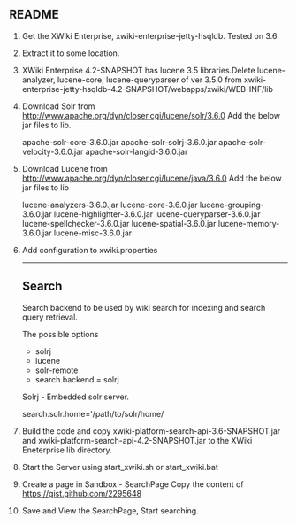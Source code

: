 README
-----------------------------------------------

1. Get the XWiki Enterprise, xwiki-enterprise-jetty-hsqldb. Tested on 3.6

2. Extract it to some location.

3. XWiki Enterprise 4.2-SNAPSHOT has lucene 3.5 libraries.Delete lucene-analyzer, lucene-core, lucene-queryparser of ver 3.5.0 from xwiki-enterprise-jetty-hsqldb-4.2-SNAPSHOT/webapps/xwiki/WEB-INF/lib

4. Download Solr from http://www.apache.org/dyn/closer.cgi/lucene/solr/3.6.0
   Add the below jar files to lib.

    apache-solr-core-3.6.0.jar
    apache-solr-solrj-3.6.0.jar
    apache-solr-velocity-3.6.0.jar
    apache-solr-langid-3.6.0.jar

5. Download Lucene from http://www.apache.org/dyn/closer.cgi/lucene/java/3.6.0
   Add the below jar files to lib

    lucene-analyzers-3.6.0.jar
    lucene-core-3.6.0.jar
    lucene-grouping-3.6.0.jar
    lucene-highlighter-3.6.0.jar
    lucene-queryparser-3.6.0.jar
    lucene-spellchecker-3.6.0.jar
    lucene-spatial-3.6.0.jar
    lucene-memory-3.6.0.jar
    lucene-misc-3.6.0.jar

6. Add configuration to xwiki.properties

    ----------------------------------------------------------------------
    Search
    ----------------------------------------------------------------------
    Search backend to be used by wiki search for indexing and search query retrieval.

     The possible options
     
     * solrj
     * lucene
     * solr-remote
     * search.backend = solrj

   Solrj - Embedded solr server.
   
   search.solr.home='/path/to/solr/home/



7. Build the code and copy xwiki-platform-search-api-3.6-SNAPSHOT.jar and xwiki-platform-search-api-4.2-SNAPSHOT.jar to the XWiki Eneterprise lib directory.


8. Start the Server using start_xwiki.sh or start_xwiki.bat

9. Create a page in Sandbox - SearchPage
   Copy the content of https://gist.github.com/2295648

10. Save and View the SearchPage, Start searching. 